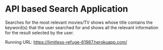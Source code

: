 # API based Search Application
Searches for the most relevant movies/TV shows whose title contains the keyword(s) that the user searched for and shows all the relevant information for the result selected by the user.

Running URL: https://limitless-refuge-61987.herokuapp.com/
